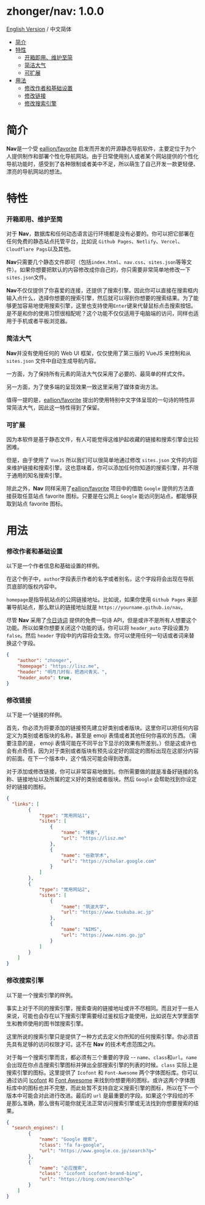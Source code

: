 # zhonger/nav: 1.0.0

[English Version](README.md) / 中文简体

- [简介](#简介)
- [特性](#特性)
  - [开箱即用、维护至简](#开箱即用、维护至简)
  - [简洁大气](#简洁大气)
  - [可扩展](#可扩展)
- [用法](#用法)
  - [修改作者和基础设置](#修改作者和基础设置)
  - [修改链接](#修改链接)
  - [修改搜索引擎](#修改搜索引擎)

# 简介

**Nav**是一个受 [eallion/favorite](https://github.com/eallion/favorite) 启发而开发的开源静态导航软件，主要定位于为个人提供制作和部署个性化导航网站。由于日常使用别人或者某个网站提供的个性化导航功能时，感受到了各种限制或者美中不足，所以萌生了自己开发一款更轻便、漂亮的导航网站的想法。

# 特性

### 开箱即用、维护至简

对于 **Nav**，数据库和任何动态语言运行环境都是没有必要的。你可以把它部署在任何免费的静态站点托管平台，比如说 `Github Pages`、`Netlify`、`Vercel`、`Cloudflare Pags`以及其他。

**Nav**只需要几个静态文件即可（包括`index.html`、`nav.css`、`sites.json`等等文件）。如果你想要把默认的内容修改成你自己的，你只需要非常简单地修改一下`sites.json`文件。

**Nav**不仅仅提供了你喜爱的连接，还提供了搜索引擎。因此你可以直接在搜索框内输入点什么，选择你想要的搜索引擎，然后就可以得到你想要的搜索结果。为了能够更加容易地使用搜索引擎，这里也支持使用`Enter`键来代替鼠标点击搜索按钮。是不是和你的使用习惯很相配呢？这个功能不仅仅适用于电脑端的访问，同样也适用于手机或者平板浏览器。

### 简洁大气

**Nav**并没有使用任何的 Web UI 框架，仅仅使用了第三版的 VueJS 来控制和从 `sites.json` 文件中自动生成导航内容。

一方面，为了保持所有元素的简洁大气仅采用了必要的、最简单的样式文件。

另一方面，为了使多端的呈现效果一致这里采用了媒体查询方法。

值得一提的是，[eallion/favorite](https://github.com/eallion/favorite) 提出的使用特别中文字体呈现的一句诗的特性非常简洁大气，因此这一特性得到了保留。

### 可扩展

因为本软件是基于静态文件，有人可能觉得这维护起收藏的链接和搜索引擎会比较困难。

但是，由于使用了 `VueJS` 所以我们可以很简单地通过修改 `sites.json` 文件的内容来维护链接和搜索引擎。这也意味着，你可以添加任何你知道的搜索引擎，并不限于通用的知名搜索引擎。

除此之外，**Nav** 同样采用了[eallion/favorite](https://github.com/eallion/favorite) 项目中的借助 `Google` 提供的方法直接获取任意站点 favorite 图标。只要是在公网上 `Google` 能访问到站点，都能够获取到站点 favorite 图标。

# 用法

### 修改作者和基础设置

以下是一个作者信息和基础设置的样例。

在这个例子中，`author`字段表示作者的名字或者别名，这个字段将会出现在导航页底部的版权内容中。

`homepage`是指导航站点的公网链接地址。比如说，如果你使用 `Github Pages` 来部署导航站点，那么默认的链接地址就是 `https://yourname.github.io/nav`。

尽管 **Nav** 采用了[今日诗词](https://www.jinrishici.com) 提供的免费一句诗 API，但是或许不是所有人想要这个功能。所以如果你想要关闭这个功能的话，你可以将 `header_auto` 字段设置为 `false`。然后 `header` 字段中的内容将会生效。你可以使用任何一句话或者词来替换这个字段。

```json
{
    "author": "zhonger",
    "homepage": "https://lisz.me",
    "header": "明月几时有，把酒问青天。",
    "header_auto": true,
}
```

### 修改链接

以下是一个链接的样例。

首先，你必须为将要添加的链接预先建立好类别或者版块。这里你可以把任何内容定义为类别或者版块的名称，甚至是 emoji 表情或者其他任何你喜欢的东西。（需要注意的是， emoji 表情可能在不同平台下显示的效果有所差别。）但是这或许也会有点奇怪，因为对于类别或者版块有预先设定好的固定的图标出现在这部分内容的前面。在下一个版本中，这个情况可能会得到改善。

对于添加或修改链接，你可以非常容易地做到。你所需要做的就是准备好链接的名称、链接地址以及所属的定义好的类别或者版块。然后 `Google` 会帮助找到你设定好的链接的图标。

```json
{
  "links": [
        {
            "type": "常用网站1",
            "sites": [
                {
                    "name": "博客",
                    "url": "https://lisz.me"
                },
                {
                    "name": "谷歌学术",
                    "url": "https://scholar.google.com"
                }
            ]
        },
        {
            "type": "常用网站2",
            "sites": [
                {
                    "name": "筑波大学",
                    "url": "https://www.tsukuba.ac.jp"
                },
                {
                    "name": "NIMS",
                    "url": "https://www.nims.go.jp"
                }
            ]
        }
    ]
}
```

### 修改搜索引擎

以下是一个搜索引擎的样例。

事实上对于不同的搜索引擎，搜索查询的链接地址或许不尽相同。而且对于一些人来说，可能也会存在以下搜索引擎需要经过鉴权后才能使用，比如说在大学里面学生和教师使用的图书馆搜索引擎。

这里所说的搜索引擎只是提供了一种方式去定义你所知的任何搜索引擎。你必须首先具有足够的访问权限才可。这不在 **Nav** 的技术考虑范围之内。

对于每一个搜索引擎而言，都必须有三个重要的字段 -- `name`、`class`和`url`。`name` 会出现在你点击搜索引擎图标并弹出全部搜索引擎的列表的时候。`class` 实际上是搜索引擎的图标。这里提供了 `Icofont` 和 `Font-Awesome` 两个字体图标库。你可以通过访问 [Icofont](https://icofont.com/icons) 和 [Font Awesome](https://fontawesome.com/v5.15/icons) 来找到你想要用的图标。或许这两个字体图标库中的图标也并不完整，而此处暂不支持自定义搜索引擎的图标，所以在下一个版本中可能会对此进行改进。最后的 `url` 是最重要的字段。如果这个字段给的不是那么准确，那么很有可能你就无法正常访问搜索引擎或无法找到你想要搜索的结果。

```json
{
  "search_engines": [
        {
            "name": "Google 搜索",
            "class": "fa fa-google",
            "url": "https://www.google.co.jp/search?q="
        },
        {
            "name": "必应搜索",
            "class": "icofont icofont-brand-bing",
            "url": "https://bing.com/search?q="
        }
    ]
}
```

